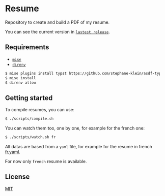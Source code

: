 # Resume

Repository to create and build a PDF of my resume.

You can see the current version in [`lastest release`](https://github.com/Its-Alex/resume/releases/tag/latest).

## Requirements

- [`mise`](https://mise.jdx.dev/)
- [`direnv`](https://direnv.net/)

```sh
$ mise plugins install typst https://github.com/stephane-klein/asdf-typst
$ mise install
$ direnv allow
```

## Getting started

To compile resumes, you can use:

```bash
$ ./scripts/compile.sh
```

You can watch them too, one by one, for example for the french one:

```bash
$ ./scripts/watch.sh fr
```

All datas are based from a `yaml` file, for example for the resume in french 
[fr.yaml](/fr.yaml).

For now only `french` resume is available.

## License

[MIT](/LICENSE)